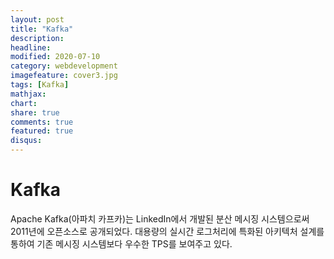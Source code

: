 ```yaml
---
layout: post
title: "Kafka"
description: 
headline: 
modified: 2020-07-10
category: webdevelopment
imagefeature: cover3.jpg
tags: [Kafka]
mathjax: 
chart: 
share: true
comments: true
featured: true
disqus:
---
```


# Kafka
Apache Kafka(아파치 카프카)는 LinkedIn에서 개발된 분산 메시징 시스템으로써 2011년에 오픈소스로 공개되었다. 대용량의 실시간 로그처리에 특화된 아키텍처 설계를 통하여 기존 메시징 시스템보다 우수한 TPS를 보여주고 있다.
